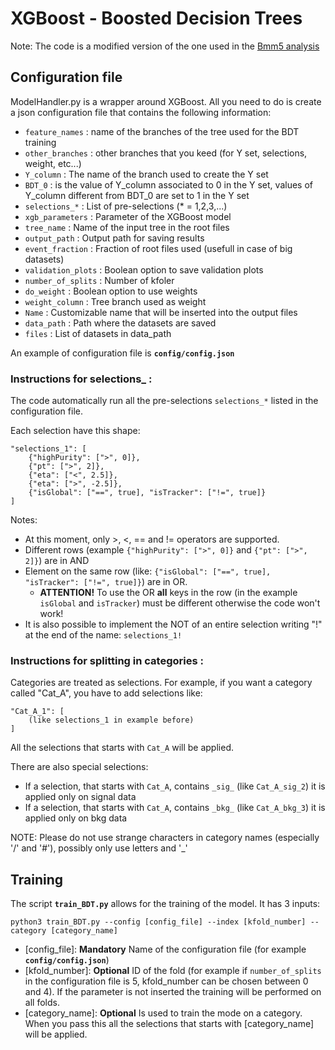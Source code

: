 # XGBoost - Boosted Decision Trees
Note: The code is a modified version of the one used in the [Bmm5 analysis](https://github.com/drkovalskyi/Bmm5/blob/master/MVA/ModelHandler.py)

## Configuration file 
ModelHandler.py is a wrapper around XGBoost. All you need to do is create a json configuration file that contains the following information:
* `feature_names` : name of the branches of the tree used for the BDT training
* `other_branches` : other branches that you keed (for Y set, selections, weight, etc...)
* `Y_column` : The name of the branch used to create the Y set
* `BDT_0` : is the value of Y_column associated to 0 in the Y set, values of Y_column different from BDT_0 are set to 1 in the Y set
* `selections_*` : List of pre-selections (* = 1,2,3,...)
* `xgb_parameters` : Parameter of the XGBoost model
* `tree_name` : Name of the input tree in the root files
* `output_path` : Output path for saving results
* `event_fraction` : Fraction of root files used (usefull in case of big datasets)
* `validation_plots` : Boolean option to save validation plots
* `number_of_splits` : Number of kfoler
* `do_weight` : Boolean option to use weights
* `weight_column` : Tree branch used as weight
* `Name` : Customizable name that will be inserted into the output files
* `data_path` : Path where the datasets are saved
* `files` : List of datasets in data_path

An example of configuration file is **`config/config.json`**

### Instructions for selections_ :
The code automatically run all the pre-selections `selections_*` listed in the configuration file.

Each selection have this shape:
```python=
"selections_1": [
    {"highPurity": [">", 0]},
    {"pt": [">", 2]},
    {"eta": ["<", 2.5]},
    {"eta": [">", -2.5]},
    {"isGlobal": ["==", true], "isTracker": ["!=", true]}
]
```
Notes: 
* At this moment, only >, <, == and != operators are supported. 
* Different rows (example `{"highPurity": [">", 0]}` and `{"pt": [">", 2]}`) are in AND
* Element on the same row (like: `{"isGlobal": ["==", true], "isTracker": ["!=", true]}`) are in OR.
    * **ATTENTION!** To use the OR **all** keys in the row (in the example `isGlobal` and `isTracker`) must be different otherwise the code won't work!
* It is also possible to implement the NOT of an entire selection writing "!" at the end of the name: `selections_1!`

### Instructions for splitting in categories :
Categories are treated as selections. For example, if you want a category called "Cat_A", you have to add selections like:
```python=
"Cat_A_1": [
    (like selections_1 in example before)
]
```
All the selections that starts with `Cat_A` will be applied.

There are also special selections: 
* If a selection, that starts with `Cat_A`, contains `_sig_` (like `Cat_A_sig_2`) it is applied only on signal data
* If a selection, that starts with `Cat_A`, contains `_bkg_` (like `Cat_A_bkg_3`) it is applied only on bkg data

NOTE: Please do not use strange characters in category names (especially '/' and '#'), possibly only use letters and '_'

## Training
The script **`train_BDT.py`** allows for the training of the model. It has 3 inputs:

`python3 train_BDT.py --config [config_file] --index [kfold_number] --category [category_name]`

* [config_file]: **Mandatory**  Name of the configuration file (for example **`config/config.json`**)
* [kfold_number]: **Optional**  ID of the fold (for example if `number_of_splits` in the configuration file is 5, kfold_number can be chosen between 0 and 4). If the parameter is not inserted the training will be performed on all folds.
* [category_name]: **Optional** Is used to train the mode on a category. When you pass this all the selections that starts with [category_name] will be applied.

